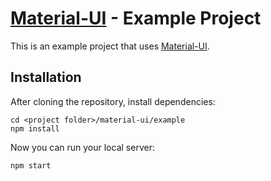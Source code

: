 # [Material-UI](http://sarink.github.io/material-ui-with-sass) - Example Project

This is an example project that uses [Material-UI](http://sarink.github.io/material-ui-with-sass).

## Installation
After cloning the repository, install dependencies:
```
cd <project folder>/material-ui/example
npm install
```

Now you can run your local server:
```
npm start
```
